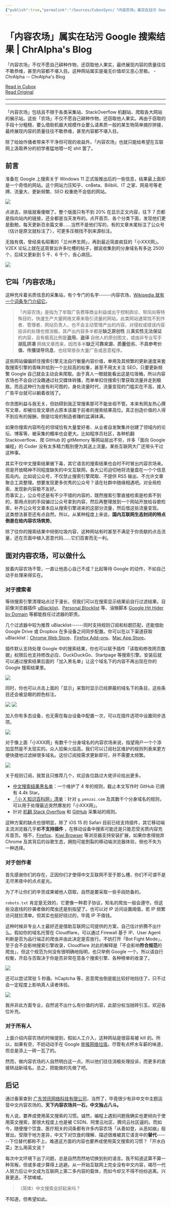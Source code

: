 ```yaml
---
{"publish":true,"permalink":"/Sources/CuboxSync/「内容农场」属实在玷污 Google 搜索结果 - ChrAlpha's Blog-2022-05-31.md","created":"2025-03-28T23:56:57.625+08:00","modified":"2025-07-08T21:57:39.299+08:00","cssclasses":""}
---
```



# 「内容农场」属实在玷污 Google 搜索结果 | ChrAlpha's Blog

「内容农场」不仅不愿自己耕种作物，还窃取他人果实，最终展现内容的质量往往不敢恭维，甚至内容都不堪入目。这种网站属实是毫无价值却又恶心至极。 - ChrAlpha -- ChrAlpha's Blog

[Read in Cubox](https://cubox.pro/my/card?id=6931199829393539348)  
[Read Original](https://blog.ichr.me/post/evil-content-farm/)  

---


---

「内容农场」包括且不限于各类采集站、StackOverflow 机翻站、爬取各大网站的展示站。这些「农场」不仅不愿自己耕种作物，还窃取他人果实。再由于窃取的手段十分粗糙，要么借助机器大规模作业要么请素质一般的某生物简单摘抄拼接，最终展现内容的质量往往不敢恭维，甚至内容都不堪入目。

除了给始作俑者带来不干净但可观的收益外，「内容农场」也就只能给希望在互联网上汲取养分的初学者猛地喂一坨 shit 罢了。

## 前言

准备在 Google 上搜索关于 Windows 11 正式版推出后的一些信息，结果最上面却是一个奇怪的网站。这个网站力压知乎、cnBeta、Bilibili、IT 之家、网易号等老牌、流量大、更新频繁、SEO 权重绝不会低的网站。

![](https://image.cubox.pro/article/20220712151359/82071?imageMogr2/quality/90/ignore-error/1)

点进去，排版就看傻眼了。整个版面只有不到 20% 在显示正文内容，往下 7 页都是指向站内的链接，还全都是当天发布的。点开首页、各个分类下面，发现他们更是勤勉，每天更新百余篇文章......当然不是他们写的，有的文章末尾标注了公众号（估计是原文就标注了），可更多压根找不到来源标注。

无独有偶，曾经臭名昭著的「兰州养生网」，再到最近简直疯狂的「小XXX网」。V2EX 论坛上就在这周冒出许多吐槽的帖子，据说收集到的分身域名有多达 2500 个，后续又更新到 5 千、6 千个，丧心病狂。

![](https://cubox.pro/c/filters:no_upscale()?imageUrl=https%3A%2F%2Fnpm.elemecdn.com%2Fhlg%400.0.2%2Fcontent-farm.jpg%3Fq%3D100)

## 它叫「内容农场」

这种充斥着劣质信息的采集站，有个专门的名字------内容农场，[Wikipedia 就有一个词条专门介绍它](https://zh.wikipedia.org/zh-cn/%E5%85%A7%E5%AE%B9%E8%BE%B2%E5%A0%B4)。
> 「内容农场」是指为了牟取广告费等商业利益或出于控制舆论、带风向等特殊目的，快速生产大量网络文章来吸引流量的网站。此类网站通常找不到作者、管理者、网站负责人，也不会主动管理产出的内容，对侵权或错误内容投诉的处理也很消极。其产出内容多半都是**缺乏原创性** 且**真实性无法保证** 的内容，且有极高比例是**盗用、盗译** 自他人的原创图文，或由非专业写手**胡乱拼凑** 网络文章而来，因而多半**缺乏可靠来源、质量低劣、不具参考价值、传播误导讯息**，也经常掺杂大量广告或恶意程序。

这些网站偏偏抓住搜索引擎无法自行衡量内容价值，单用及其频繁的更新速度来套取搜索引擎的青睐并给到一个比较高的权重，甚至不用太关注 SEO，只要更新频繁 Google 自己就会主动会来爬取。由于真人一眼就能看出这是垃圾桶，所以内容农场也不会自讨没趣通过社交媒体转播，而单单扣住搜索引擎获取流量并走到极致。而且这种行为是有利可图的，身处流量时代，流量变现的门槛实在不高，接入广告平台就可以躺着收钱了。

你贪图利益与我无关，但妨碍到我正常搜素那可不能坐视不管。本来有网友热心撰写文章，却被垃圾文章挤占原本该属于前者的搜索结果高位。真正创造价值的人得不到应有的报酬，倒是垃圾的制造者赚的盆满钵满。

如果你搜索内容所在的领域恰有大量爱好者、从业者自发聚集并创建了领域内的论坛、博客等，被采集的概率也会更大。比如程序员社区，各种机翻 Stackoverflow、爬 GitHub 的 gitMemory 等网站层出不穷，许多「面向 Google 编程」的 Coder 没有太多精力甄别便为其送上流量。某些互联网大厂还带头干过这种事。

其实不仅中文搜索结果被下毒，其它语言的搜索结果也会时不时冒出内容农场来。但是开放精神不同程度缺失的中文互联网，各大公司迫切地将流量盘在一个个信息孤岛内。比如说公众号，不仅禁止搜索引擎爬取、不提供 RSS 输出、不允许文章聚合工具整理。想要发现更多优秀的公众号？请在社群中随缘相遇吧。对全局检索、发现新内容极不友好。  
而事实上，公众号还是有不少不错的内容的，既然搜索引擎直接检索是检索不到的，那用点别的手段骗过公众号拿到内容，然后再整理放到一个网站开放给谷歌检索，补齐公众号文章本应从搜索引擎进来的这部分流量，然后借这些流量变现。  
这类想法甚至还有点自然。所以，从某种程度上来说，**国内互联网生态封闭的特点倒是在给内容农场筑势**。

除了往你的搜索结果中倾倒垃圾内容，这种网站有时甚至不满足于你贡献的点击流量，还在页面中植入恶意代码......它们百害而无一利。

## 面对内容农场，可以做什么

放着内容农场不管，一直让他恶心自己不成？比起等待 Google 的动作，不如自己动手处理来得实在。

### 对于搜索者

等待搜索引擎清理站点过于漫长，但我们可以在搜索显示结果前自行过滤结果。目前像浏览器插件 [uBlacklist](https://chrome.google.com/webstore/detail/ublacklist/pncfbmialoiaghdehhbnbhkkgmjanfhe)、[Personal Blocklist](https://chrome.google.com/webstore/detail/personal-blocklistnot-by/cbbbhelcpfjhdcncigdlkabmjbgokmpg) 等、油猴脚本 [Google Hit Hider by Domain](https://greasyfork.org/zh-CN/scripts/1682-google-hit-hider-by-domain-search-filter-block-sites) 等都能胜任过滤器的职责。

几个过滤器中较为推荐 uBlacklist------同时支持规则订阅和标题匹配，还能借助 Google Drive 或 Dropbox 在多设备之间同步配置。你可以在以下渠道获取 uBlacklist：[Chrome Web Store](https://chrome.google.com/webstore/detail/ublacklist/pncfbmialoiaghdehhbnbhkkgmjanfhe)、[Firefox Add-ons](https://addons.mozilla.org/en-US/firefox/addon/ublacklist/)、[Mac App Store](https://apps.apple.com/app/ublacklist-for-safari/id1547912640)。

插件默认支持处理 Google 中的搜索结果，你也可以赋予插件「读取和修改网页数据」权限后也支持修改必应、DuckDuckGo、Startpage 等搜索引擎。安装后就可以通过搜索结果后面的「加入黑名单」让这个域名下的内容不再出现在你的 Google 搜索结果里。

![](https://image.cubox.pro/article/20220712151400/87663?imageMogr2/quality/90/ignore-error/1)

同时，你也可以点击上面的「显示」来暂时显示已经屏蔽的域名下的条目，这些条目还会被显眼的颜色标注。

![](https://cubox.pro/c/filters:no_upscale()?imageUrl=https%3A%2F%2Fnpm.elemecdn.com%2Fhlg%400.0.2%2Fublacklist-temp-show.jpg%3Fq%3D100) ![](https://image.cubox.pro/article/20220712151400/88087?imageMogr2/quality/90/ignore-error/1)

加入你有多态设备，也无需在每台设备中配置一次，可以在插件选项中设置同步选项。

![](https://image.cubox.pro/article/20220712151400/75795?imageMogr2/quality/90/ignore-error/1)

对于像上面「小XXX网」有数千个分身域名的内容农场来说，指望用户一个个添加显然是不太现实的。众人拾柴火焰高，我们可以订阅社区维护的规则列表来更方便快捷地过滤掉很多域名。这份订阅按需求更新即可，并不需要太频繁。

![](https://image.cubox.pro/article/20220712151400/13383?imageMogr2/quality/90/ignore-error/1)

关于规则订阅，我暂且只推荐几个，欢迎各位路过大佬评论给出更多。

* [中文搜索结果黑名单](https://github.com/cobaltdisco/Google-Chinese-Results-Blocklist)：一个维护了 4 年的规则，截止本文写作时 GitHub 已拥有 4.4k Star。
* [「小 X 知识百科网」清单](https://github.com/dallaslu/penzai-list)：针对 `g.penzai.com` 及其数千个分身域名的规则，可以用于处理最近突然爆发的「小XXX网」。
* 针对 [机翻 Stack Overflow](https://github.com/arosh/ublacklist-stackoverflow-translation) 和 [GitHub](https://github.com/arosh/ublacklist-github-translation) 采集站的规则。

这种方案的缺点也很明显，除了 iOS 15 的 Safari 目前已经支持插件，其它移动端主流浏览器几乎都**不支持插件** ，在移动设备中搜索可能还是只能忍受劣质内容充斥首页。哦不，[Firefox](https://www.mozilla.org/zh-CN/firefox/browsers/mobile/android/)、[Kiwi Browser](https://kiwibrowser.com/) 等浏览器支持安装扩展，如果你舍得抛弃 Chrome 及其背后的谷歌生态，拥抱可能割裂的移动端浏览器体验，倒也不失为一种选择。

### 对于创作者

首先感谢你们的存在，正因你们才使得中文互联网不至于那么槽，你们不可谓不是无尽黑夜中的点点星光。

为了不让你们的辛苦成果被他人窃取，自然是要采取一些手段防备的。

`robots.txt` 肯定是无效的，它更像一种君子协议，知名的爬虫一般会遵守。但这些没底线的抄袭者做的爬虫还是别指望了。也可以对 IP 访问设置阈值，若 IP 频繁访问就拉清单。但其实也挺好绕过的，毕竟 IP 不值钱。

这种时候非专业人士最好还是借助互联网公司提供的方案，自己估计折腾不出什么。假如你的域名托管在 Cloudflare，可以通过 Firewall 基于 IP、User Agent 判断是否为品行端正的爬虫并由此决定是否放行。不妨打开「Bot Fight Mode」，至于会不会影响搜索引擎收录，Cloudflare 对此的解释是「不会影响**符合规范**的爬虫」，但这个规范为何没有很明确地指明，也只举例 Google 一个。所以请自行权衡，开启与否取决于你是否非常在意各个搜索引擎、各种榜单的收录了。

![](https://image.cubox.pro/article/20220712151400/55577?imageMogr2/quality/90/ignore-error/1)

还可以尝试常驻 5 秒盾、hCaptcha 等，恶意爬虫倒是能比较好地挡住了，只不过会一定程度上影响真人读者体验。

![](https://image.cubox.pro/article/20220712151400/64473?imageMogr2/quality/90/ignore-error/1)

我并非此方面专业，自然说不出什么有价值的内容，此部分权当抛砖引玉，欢迎各位补充。

### 对于所有人

上面介绍内容农场的时候提到，假如人工介入，这种网站是很容易被 kill 的。所以，如果有空，不妨动动手在 Google [举报网络垃圾](https://developers.google.com/search/docs/advanced/guidelines/report-spam?hl=zh-cn)。尽管有点杯水车薪的味道，但总是添上一砖一瓦了的。

然而，做内容农场的人自然明白这一点。所以他们往往消极处理投诉，而更多的直接转战新域名。总之，把能做的先做了吧。

## 后记

通过备案查到 [广东领讯网络科技有限公司](https://www.tianyancha.com/company/3277139665)，当然了，毕竟很少有非中文中主题运营中文内容农场的。**天下内容农场共一石，中文独占八斗。**

有人说，要养成使用英文搜索的习惯。诚然，编程上遇到问题我确实也更倾向于使用英文搜索，那很大程度上也是被 CSDN、阿里云社区、腾讯云社区逼的。而如今，随便搜个饮食、医疗相关的词条都有许多内容农场「从善如登，从恶如崩」般冒出。受限于地方差异，中文下对饮食的理解、描述很难被其它语言中的**替代**------下位替代都称不上。难道这方面的内容也要养成使用英文搜索的习惯？「开水白菜」怎么用英文说？

每次中文环境下出了问题，总是自然而然地切换到别的语言。我不知道这算不算一种背叛，但或多或少算得上逃避。从一开始互联网上完全没有中文内容，竭尽一代人努力后让中文成为互联网上第二多内容的载体，而如今却又不得不纷纷逃离。兴衰更迭，不禁唏嘘。
> （简体）中文搜索会好起来吗？

不知道，但希望如此。